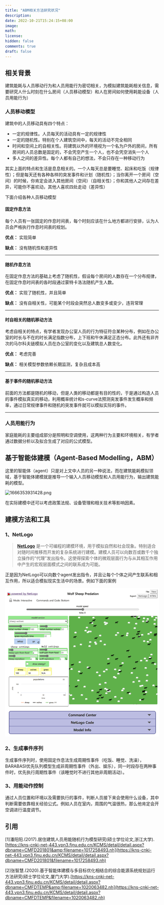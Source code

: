 ```yaml
---
title: "ABM相关方法研究状况"
description: 
date: 2022-10-21T15:24:15+08:00
image: 
math: 
license: 
hidden: false
comments: true
draft: false
---
```

## 相关背景

建筑能耗与人员移动行为和人员用能行为密切相关，为模拟建筑能耗相关信息，需要研究人什么时刻在什么房间（人员移动模型）和人在房间如何使用耗能设备（人员用能行为）

### 人员移动模型

建筑中的人员移动具有四个特点：

* 一定的规律性。人员每天的活动具有一定的规律性
* 一定的随机性。特别在个人建筑空间中，每天的活动不完全相同
* 时间和空间上的自相关性。将建筑以外的环境视为一个名为户外的房间，所有房间的人员总数是固定的，不会凭空产生一个人，也不会凭空消失一个人
* 多人之间的差异性。每个人都有自己的想法，不会只存在一种移动行为

其实上面的特点和生活是息息相关的。一个人每天总是要睡觉、起床和吃饭（规律性）；但是每天还有各种各样的突发事件和计划（随机性）；当你离开一个房间（空间）的时候，你肯定会进入其他房间（空间）（自相关性）；你和其他人之间存在差异，可能你不喜欢动，其他人喜欢四处走动（差异性）

下面介绍各种人员移动模型

#### 固定作息方法

每个人员有一张固定的作息时间表，每个时刻应该在什么地方都进行安排，认为人员会严格执行作息时间表的规划。

**优点：** 实现简单

**缺点：** 没有随机性和差异性

---

#### 随机作息方法

在固定作息方法的基础上考虑了随机性，假设每个房间的人数存在一个分布规律，在固定作息时间表的各时段通过蒙特卡洛法随机产生人数。

**优点：** 实现了随机性，并且简单

**缺点：** 没有自相关性，可能某个时段会突然总人数变多或变少，违背常理

---

#### 时自相关的随机移动方法

考虑自相关的特点，有学者发现办公室人员的行为特征符合某种分布，例如在办公室的时长与不在的时长满足指数分布，上下班和午休满足正态分布。此外还有非齐次的马尔科夫链模拟人员在办公室的变化以及建筑总人数变化。

**优点：** 考虑完善

**缺点：** 相关模型参数依赖长期监测，复杂且成本高

---

#### 基于事件的随机移动方法

前面的方法都是随机的移动，但是人类的移动都是有目的性的，于是通过构造人员的事件模拟真实的移动，利用概率统计和s-curve法预测突发事件发生概率和频率，通过日常规律事件和随机的突发事件就可以模拟实际的事件。

---

### 人员用能行为

家庭能耗的主要组成部分是照明和空调使用，这两种行为主要和环境相关，有学者通过数据分析以及拟合生成了对应的公式模型。

## 基于智能体建模（Agent-Based Modelling，ABM）

这里的智能体（agent）只是对上文中人员的另一种说法，而在建筑能耗模拟领域，基于智能体建模就是推导一个输入人员移动模型和人员用能行为，输出建筑能耗的模型。

![1666353931428.png](https://file+.vscode-resource.vscode-cdn.net/d%3A/software/hugo_extended_0.104.3_windows-amd64/rauze-blog/content/post/ABM%E7%9B%B8%E5%85%B3%E6%96%B9%E6%B3%95%E7%A0%94%E7%A9%B6%E7%8A%B6%E5%86%B5/image/index/1666353931428.png?nonce%3D1666418869228 "简单流程图")

在实际建模中还可以考虑政策法规、设备管理和相关技术等影响因素。

## 建模方法和工具

### 1、NetLogo

> **[NetLogo](https://ccl.northwestern.edu/netlogo/ "Netlogo官方网站")** 是一个可编程的建模环境，用于模拟自然和社会现象。特别适合对随时间推移而开发的复杂系统进行建模。建模人员可以向数百或数千个独立操作的“代理”发出指令。这使得探索个体的微观层面行为与从其相互作用中产生的宏观层面模式之间的联系成为可能。

正是因为NetLogo可以向数个agent发出指令，并且让每个个体之间产生联系和相互作用，所以适合模拟现实生活中的场景。例如下面的案例

![1666420071371](image/index/1666420071371.png "模拟狼羊种群数量变化")

### 2、生成事件序列

生成事件序列时，使用固定作息法生成周期性事件（吃饭、睡觉、洗澡），BARABASI优先队列模型生成非周期性事件（外出、娱乐），同一时段存在两种事件时，优先执行周期性事件（该睡觉时不进行其他非周期活动）。

### 3、用能动作控制

通过人员位置和环境以及需要执行的事件，判断人员接下来会使用什么设备，其中判断需要依靠相关经验公式。例如人员在室内，周围的气温很热，那么他肯定会开空调进行温度调节。

## 引用

[1]潘阳阳.(2017).居住建筑人员用能随机行为模型研究(硕士学位论文,浙江大学).[https://kns-cnki-net-443.vpn3.fjnu.edu.cn/KCMS/detail/detail.aspx?dbname=CMFD201801&amp;filename=1017258493.nh](https://kns-cnki-net-443.vpn3.fjnu.edu.cn/KCMS/detail/detail.aspx?dbname=CMFD201801&filename=1017258493.nh)

[2]张智慧.(2020).基于智能体建模与多目标优化相结合的综合能源系统规划运行方法研究(硕士学位论文,厦门大学).[https://kns-cnki-net-443.vpn3.fjnu.edu.cn/KCMS/detail/detail.aspx?dbname=CMFDTEMP&amp;filename=1020063482.nh](https://kns-cnki-net-443.vpn3.fjnu.edu.cn/KCMS/detail/detail.aspx?dbname=CMFDTEMP&filename=1020063482.nh)
